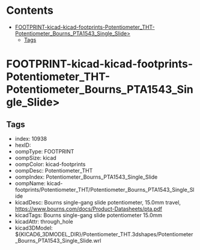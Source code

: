 



Contents
========

* [FOOTPRINT-kicad-kicad-footprints-Potentiometer_THT-Potentiometer_Bourns_PTA1543_Single_Slide>](#footprint-kicad-kicad-footprints-potentiometer_tht-potentiometer_bourns_pta1543_single_slide)
	* [Tags](#tags)

# FOOTPRINT-kicad-kicad-footprints-Potentiometer_THT-Potentiometer_Bourns_PTA1543_Single_Slide>

## Tags

- index: 10938
- hexID: 
- oompType: FOOTPRINT
- oompSize: kicad
- oompColor: kicad-footprints
- oompDesc: Potentiometer_THT
- oompIndex: Potentiometer_Bourns_PTA1543_Single_Slide
- oompName: kicad-footprints/Potentiometer_THT/Potentiometer_Bourns_PTA1543_Single_Slide
- kicadDesc: Bourns single-gang slide potentiometer, 15.0mm travel, https://www.bourns.com/docs/Product-Datasheets/pta.pdf
- kicadTags: Bourns single-gang slide potentiometer 15.0mm
- kicadAttr: through_hole
- kicad3DModel: ${KICAD6_3DMODEL_DIR}/Potentiometer_THT.3dshapes/Potentiometer_Bourns_PTA1543_Single_Slide.wrl
